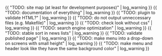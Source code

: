 ---
---
{{ "TODO: site map (at least for development purposes)" | log_warning }}
{{ "TODO: documentation of everything" | log_warning }}
{{ "TODO: plugin to validate HTML?" | log_warning }}
{{ "TODO: do not output unneccessary files (e.g. Makefile)" | log_warning }}
{{ "TODO: check look without css" | log_warning }}
{{ "TODO: search engine optimization" | log_warning }}
{{ "TODO: stable sort in news lists" | log_warning }}
{{ "TODO: validate published page" | log_warning }}
{{ "TODO: make menu into a drop-down on screens with small height" | log_warning }}
{{ "TODO: make menu and header look like they have the same background color" | log_warning }}
